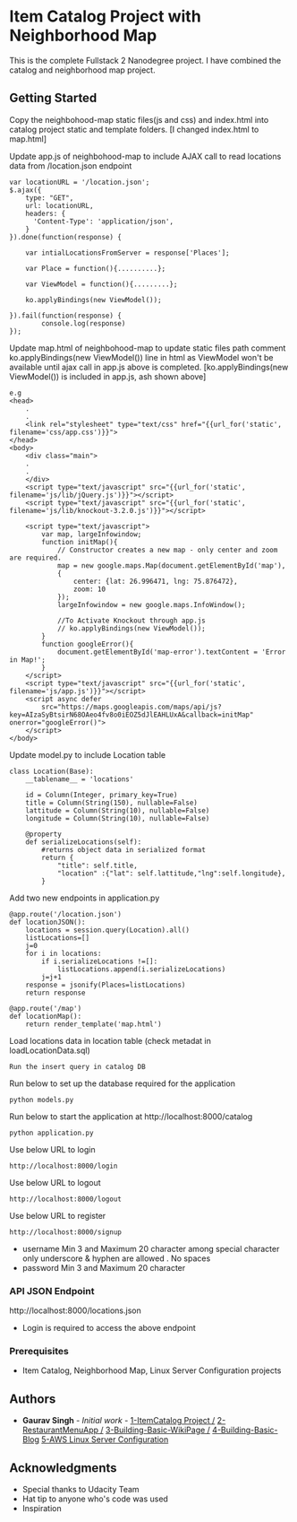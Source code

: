 # Item Catalog Project with Neighborhood Map

This is the complete Fullstack 2 Nanodegree project. I have combined the
catalog and neighborhood map project.

## Getting Started

Copy the neighbohood-map static files(js and css) and index.html into
catalog project static and template folders.
[I changed index.html to map.html]

Update app.js of neighbohood-map to include AJAX call to read locations
data from /location.json endpoint
```
var locationURL = '/location.json';
$.ajax({
	type: "GET",
	url: locationURL,
	headers: {
      'Content-Type': 'application/json',
  	}
}).done(function(response) {
	
	var intialLocationsFromServer = response['Places'];
	
	var Place = function(){..........};

	var ViewModel = function(){.........};

	ko.applyBindings(new ViewModel());

}).fail(function(response) {
		console.log(response)
});	

```

Update map.html of neighbohood-map to update static files path
comment ko.applyBindings(new ViewModel()) line in html as ViewModel won't be available until ajax call in app.js above is completed.
[ko.applyBindings(new ViewModel()) is included in app.js, ash shown above]
```
e.g
<head>
	.
	.
    <link rel="stylesheet" type="text/css" href="{{url_for('static', filename='css/app.css')}}">
</head>
<body>
    <div class="main">
    .
    .
    </div>
    <script type="text/javascript" src="{{url_for('static', filename='js/lib/jQuery.js')}}"></script>        
    <script type="text/javascript" src="{{url_for('static', filename='js/lib/knockout-3.2.0.js')}}"></script>

    <script type="text/javascript">    
        var map, largeInfowindow;        
        function initMap(){
            // Constructor creates a new map - only center and zoom are required.
            map = new google.maps.Map(document.getElementById('map'),
            {
                center: {lat: 26.996471, lng: 75.876472},
                zoom: 10
            });
            largeInfowindow = new google.maps.InfoWindow();
        
            //To Activate Knockout through app.js
            // ko.applyBindings(new ViewModel());
        }
        function googleError(){
            document.getElementById('map-error').textContent = 'Error in Map!';
        }            
    </script>    
    <script type="text/javascript" src="{{url_for('static', filename='js/app.js')}}"></script>        
    <script async defer
        src="https://maps.googleapis.com/maps/api/js?key=AIzaSyBtsirN68OAeo4fv8o0iEOZ5dJlEAHLUxA&callback=initMap" onerror="googleError()">
    </script>     
</body>
```

Update model.py to include Location table 
```
class Location(Base):
    __tablename__ = 'locations'

    id = Column(Integer, primary_key=True)
    title = Column(String(150), nullable=False)
    lattitude = Column(String(10), nullable=False)
    longitude = Column(String(10), nullable=False)

    @property
    def serializeLocations(self):
        #returns object data in serialized format
        return {
            "title": self.title,
            "location" :{"lat": self.lattitude,"lng":self.longitude},
        }

```

Add two new endpoints in application.py
```
@app.route('/location.json')
def locationJSON():
    locations = session.query(Location).all()
    listLocations=[]
    j=0
    for i in locations:
        if i.serializeLocations !=[]:
            listLocations.append(i.serializeLocations)
        j=j+1
    response = jsonify(Places=listLocations)
    return response    

@app.route('/map')
def locationMap():
    return render_template('map.html')
```

Load locations data in location table (check metadat in loadLocationData.sql)
```
Run the insert query in catalog DB
```

Run below to set up the database required for the application
```
python models.py
```

Run below to start the application at http://localhost:8000/catalog
```
python application.py
```


Use below URL to login 
```
http://localhost:8000/login
```

Use below URL to logout 
```
http://localhost:8000/logout
```

Use below URL to register
```
http://localhost:8000/signup
```
* username  Min 3 and Maximum 20 character among special character only underscore & hyphen are allowed . No spaces
* password  Min 3 and Maximum 20 character


### API JSON Endpoint
http://localhost:8000/locations.json
* Login is required to access the above endpoint

### Prerequisites
* Item Catalog, Neighborhood Map, Linux Server Configuration projects

## Authors

* **Gaurav Singh** - *Initial work* - [1-ItemCatalog Project /](https://github.com/gauravsinghaec/Fullstack-Nanodegree-Projects/tree/master/vagrant/catalog)
									  [2-RestaurantMenuApp /](https://github.com/gauravsinghaec/RestaurantMenuApp)
                                      [3-Building-Basic-WikiPage /](https://github.com/gauravsinghaec/Building-Basic-WikiPage)
                                      [4-Building-Basic-Blog](https://github.com/gauravsinghaec/Building-Basic-Blog) 
                                      [5-AWS Linux Server Configuration](https://github.com/gauravsinghaec/Fullstack-Nanodegree-Projects/tree/master/vagrant/linuxserverconfiguration)                                                                           

## Acknowledgments

* Special thanks to Udacity Team
* Hat tip to anyone who's code was used
* Inspiration
